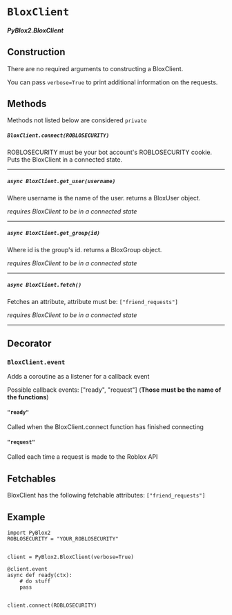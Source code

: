 #      `BloxClient`
##### *PyBlox2.BloxClient*

## Construction
There are no required arguments to constructing a BloxClient.

You can pass `verbose=True` to print additional information on the requests.

## Methods
Methods not listed below are considered `private`
##### `BloxClient.connect(ROBLOSECURITY)`
ROBLOSECURITY must be your bot account's ROBLOSECURITY cookie. Puts the BloxClient in a connected state.

---
##### `async BloxClient.get_user(username)`
Where username is the name of the user. returns a BloxUser object.

*requires BloxClient to be in a connected state*

---
##### `async BloxClient.get_group(id)`
Where id is the group's id. returns a BloxGroup object.

*requires BloxClient to be in a connected state*

---
##### `async BloxClient.fetch()`
Fetches an attribute, attribute must be: `["friend_requests"]`

*requires BloxClient to be in a connected state*

---
## Decorator
### `BloxClient.event`
Adds a coroutine as a listener for a callback event

Possible callback events: ["ready", "request"] (**Those must be the name of the functions**)

#### `"ready"`
Called when the BloxClient.connect function has finished connecting
#### `"request"`
Called each time a request is made to the Roblox API

## Fetchables
BloxClient has the following fetchable attributes: `["friend_requests"]`


## Example

```
import PyBlox2
ROBLOSECURITY = "YOUR_ROBLOSECURITY"


client = PyBlox2.BloxClient(verbose=True)

@client.event
async def ready(ctx):
	# do stuff
	pass


client.connect(ROBLOSECURITY)
```